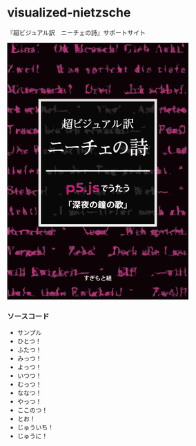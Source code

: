 # visualized-nietzsche
『超ビジュアル訳　ニーチェの詩』サポートサイト

![cover](cover.png)

### ソースコード

- サンプル
- ひとつ！
- ふたつ！
- みっつ！
- よっつ！
- いつつ！
- むっつ！
- ななつ！
- やっつ！
- ここのつ！
- とお！
- じゅういち！
- じゅうに！
